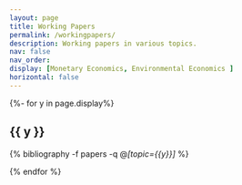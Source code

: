 ```yaml
---
layout: page
title: Working Papers
permalink: /workingpapers/
description: Working papers in various topics.
nav: false
nav_order:
display: [Monetary Economics, Environmental Economics ]
horizontal: false
---
```


<!-- pages/try.md -->


<div class="publications">


{%- for y in page.display%}
<h2 class="topic">{{ y }}</h2>

{% bibliography -f papers -q @*[topic={{y}}]* %}

{% endfor %}




</div>
